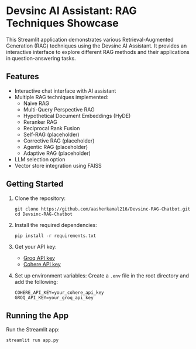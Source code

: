 # Devsinc AI Assistant: RAG Techniques Showcase

This Streamlit application demonstrates various Retrieval-Augmented Generation (RAG) techniques using the Devsinc AI Assistant. It provides an interactive interface to explore different RAG methods and their applications in question-answering tasks.

## Features

- Interactive chat interface with AI assistant
- Multiple RAG techniques implemented:
  - Naive RAG
  - Multi-Query Perspective RAG
  - Hypothetical Document Embeddings (HyDE)
  - Reranker RAG
  - Reciprocal Rank Fusion
  - Self-RAG (placeholder)
  - Corrective RAG (placeholder)
  - Agentic RAG (placeholder)
  - Adaptive RAG (placeholder)
- LLM selection option
- Vector store integration using FAISS

## Getting Started

1. Clone the repository:
   ```
   git clone https://github.com/aasherkamal216/Devsinc-RAG-Chatbot.git
   cd Devsinc-RAG-Chatbot
   ```

2. Install the required dependencies:
   ```
   pip install -r requirements.txt
   ```
3. Get your API key:
   - [Groq API key](https://console.groq.com/keys)
   - [Cohere API key](https://dashboard.cohere.com/api-keys)
   
4. Set up environment variables:
   Create a `.env` file in the root directory and add the following:
   ```
   COHERE_API_KEY=your_cohere_api_key
   GROQ_API_KEY=your_groq_api_key
   ```

## Running the App

Run the Streamlit app:
```
streamlit run app.py
```

